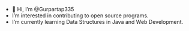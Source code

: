 - 👋 Hi, I’m @Gurpartap335
-  I’m interested in contributing to open source programs.
-  I’m currently learning Data Structures in Java and Web Development.
